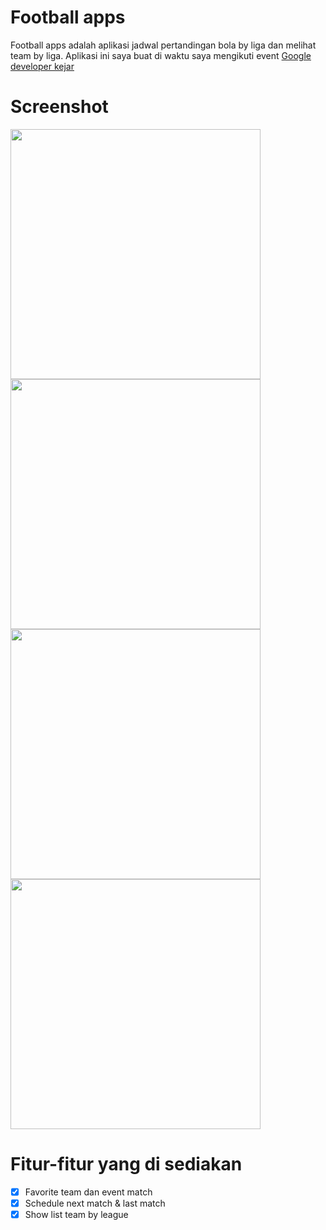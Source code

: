 # Football apps
Football apps adalah aplikasi jadwal pertandingan bola by liga dan melihat team by liga. Aplikasi ini saya buat di waktu saya mengikuti event <a href="https://www.dicoding.com/blog/google-developers-kejar-2019/">Google developer kejar</a>

# Screenshot
<p float="left">
<img src="https://ipfs.io/ipfs/QmXqsytRjQduJYurHGY1Nngk9MQDXhL5Xr84t9wwLuyGQ4" height="400px"/> 
<img src="https://ipfs.io/ipfs/QmRpYQEgEFk5WzQJgVvCNfqC6aqkfjcV1Sn2dncAEkjg7p" height="400px"/>
<img src="https://ipfs.io/ipfs/QmewdLB7NE7ATUu3NNwwLKmcptReXahmHYRaxxuXgfXJmC" height="400px"/>
<img src="https://ipfs.io/ipfs/QmVoVFfnTdN8FnZjGs4axnCBfaASxD3F8MtiKcKcSh2PzV" height="400px"/>
</p>

# Fitur-fitur yang di sediakan
- [X] Favorite team dan event match
- [X] Schedule next match & last match
- [X] Show list team by league
